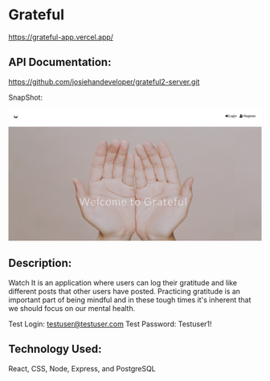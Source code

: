 # Grateful

https://grateful-app.vercel.app/

## API Documentation:

https://github.com/josiehandeveloper/grateful2-server.git

SnapShot:

![](https://github.com/josiehandeveloper/grateful-app/blob/main/src/images/Screen%20Shot%202021-04-07%20at%2011.27.00%20PM%20(2).png)

## Description:

Watch It is an application where users can log their gratitude and like different posts that other users have posted. Practicing gratitude is an important part of being mindful and in these tough times it's inherent that we should focus on our mental health. 

Test Login: testuser@testuser.com
Test Password: Testuser1!

## Technology Used:
React, CSS, Node, Express, and PostgreSQL

